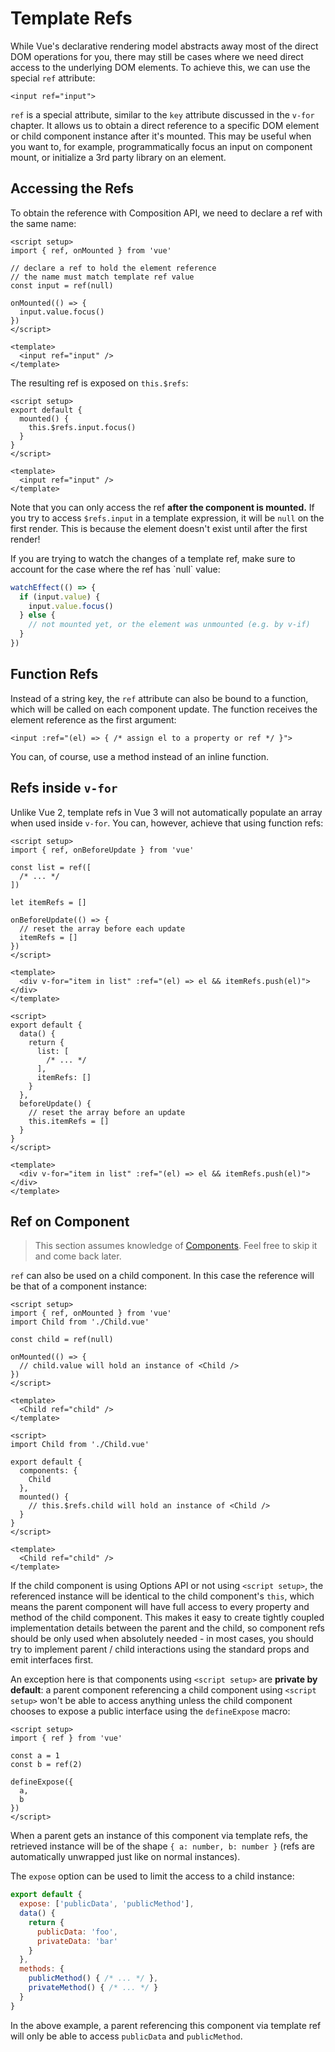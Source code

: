 # Template Refs

While Vue's declarative rendering model abstracts away most of the direct DOM operations for you, there may still be cases where we need direct access to the underlying DOM elements. To achieve this, we can use the special `ref` attribute:

```vue-html
<input ref="input">
```

`ref` is a special attribute, similar to the `key` attribute discussed in the `v-for` chapter. It allows us to obtain a direct reference to a specific DOM element or child component instance after it's mounted. This may be useful when you want to, for example, programmatically focus an input on component mount, or initialize a 3rd party library on an element.

## Accessing the Refs

<div class="composition-api">

To obtain the reference with Composition API, we need to declare a ref with the same name:

```vue
<script setup>
import { ref, onMounted } from 'vue'

// declare a ref to hold the element reference
// the name must match template ref value
const input = ref(null)

onMounted(() => {
  input.value.focus()
})
</script>

<template>
  <input ref="input" />
</template>
```

</div>
<div class="options-api">

The resulting ref is exposed on `this.$refs`:

```vue
<script setup>
export default {
  mounted() {
    this.$refs.input.focus()
  }
}
</script>

<template>
  <input ref="input" />
</template>
```

</div>

Note that you can only access the ref **after the component is mounted.** If you try to access `$refs.input` in a template expression, it will be `null` on the first render. This is because the element doesn't exist until after the first render!

<div class="composition-api">
If you are trying to watch the changes of a template ref, make sure to account for the case where the ref has `null` value:

```js
watchEffect(() => {
  if (input.value) {
    input.value.focus()
  } else {
    // not mounted yet, or the element was unmounted (e.g. by v-if)
  }
})
```

</div>

## Function Refs

Instead of a string key, the `ref` attribute can also be bound to a function, which will be called on each component update. The function receives the element reference as the first argument:

```vue-html
<input :ref="(el) => { /* assign el to a property or ref */ }">
```

You can, of course, use a method instead of an inline function.

## Refs inside `v-for`

Unlike Vue 2, template refs in Vue 3 will not automatically populate an array when used inside `v-for`. You can, however, achieve that using function refs:

<div class="composition-api">

```vue
<script setup>
import { ref, onBeforeUpdate } from 'vue'

const list = ref([
  /* ... */
])

let itemRefs = []

onBeforeUpdate(() => {
  // reset the array before each update
  itemRefs = []
})
</script>

<template>
  <div v-for="item in list" :ref="(el) => el && itemRefs.push(el)"></div>
</template>
```

</div>
<div class="options-api">

```vue
<script>
export default {
  data() {
    return {
      list: [
        /* ... */
      ],
      itemRefs: []
    }
  },
  beforeUpdate() {
    // reset the array before an update
    this.itemRefs = []
  }
}
</script>

<template>
  <div v-for="item in list" :ref="(el) => el && itemRefs.push(el)"></div>
</template>
```

</div>

## Ref on Component

> This section assumes knowledge of [Components](/guide/essentials/component-basics). Feel free to skip it and come back later.

`ref` can also be used on a child component. In this case the reference will be that of a component instance:

<div class="composition-api">

```vue
<script setup>
import { ref, onMounted } from 'vue'
import Child from './Child.vue'

const child = ref(null)

onMounted(() => {
  // child.value will hold an instance of <Child />
})
</script>

<template>
  <Child ref="child" />
</template>
```

</div>
<div class="options-api">

```vue
<script>
import Child from './Child.vue'

export default {
  components: {
    Child
  },
  mounted() {
    // this.$refs.child will hold an instance of <Child />
  }
}
</script>

<template>
  <Child ref="child" />
</template>
```

</div>

If the child component is using Options API or not using `<script setup>`, the referenced instance will be identical to the child component's `this`, which means the parent component will have full access to every property and method of the child component. This makes it easy to create tightly coupled implementation details between the parent and the child, so component refs should be only used when absolutely needed - in most cases, you should try to implement parent / child interactions using the standard props and emit interfaces first.

<div class="composition-api">

An exception here is that components using `<script setup>` are **private by default**: a parent component referencing a child component using `<script setup>` won't be able to access anything unless the child component chooses to expose a public interface using the `defineExpose` macro:

```vue
<script setup>
import { ref } from 'vue'

const a = 1
const b = ref(2)

defineExpose({
  a,
  b
})
</script>
```

When a parent gets an instance of this component via template refs, the retrieved instance will be of the shape `{ a: number, b: number }` (refs are automatically unwrapped just like on normal instances).

</div>
<div class="options-api">

The `expose` option can be used to limit the access to a child instance:

```js
export default {
  expose: ['publicData', 'publicMethod'],
  data() {
    return {
      publicData: 'foo',
      privateData: 'bar'
    }
  },
  methods: {
    publicMethod() { /* ... */ },
    privateMethod() { /* ... */ }
  }
}
```

In the above example, a parent referencing this component via template ref will only be able to access `publicData` and `publicMethod`.

</div>
